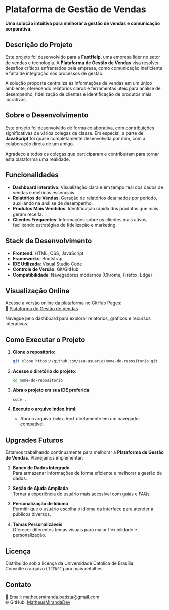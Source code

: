 # Plataforma de Gestão de Vendas
**Uma solução intuitiva para melhorar a gestão de vendas e comunicação corporativa.**

## Descrição do Projeto
Este projeto foi desenvolvido para a **FastHelp**, uma empresa líder no setor de vendas e tecnologia. A **Plataforma de Gestão de Vendas** visa resolver desafios críticos enfrentados pela empresa, como comunicação ineficiente e falta de integração nos processos de gestão. 

A solução proposta centraliza as informações de vendas em um único ambiente, oferecendo relatórios claros e ferramentas úteis para análise de desempenho, fidelização de clientes e identificação de produtos mais lucrativos.

## Sobre o Desenvolvimento

Este projeto foi desenvolvido de forma colaborativa, com contribuições significativas de vários colegas de classe. Em especial, a parte de **JavaScript** foi quase completamente desenvolvida por mim, com a colaboração direta de um amigo. 

Agradeço a todos os colegas que participaram e contribuíram para tornar esta plataforma uma realidade.

## Funcionalidades
- **Dashboard Interativo**: Visualização clara e em tempo real dos dados de vendas e métricas essenciais.
- **Relatórios de Vendas**: Geração de relatórios detalhados por período, auxiliando na análise de desempenho.
- **Produtos Mais Vendidos**: Identificação rápida dos produtos que mais geram receita.
- **Clientes Frequentes**: Informações sobre os clientes mais ativos, facilitando estratégias de fidelização e marketing.

## Stack de Desenvolvimento
- **Frontend**: HTML, CSS, JavaScript
- **Frameworks**: Bootstrap
- **IDE Utilizada**: Visual Studio Code
- **Controle de Versão**: Git/GitHub
- **Compatibilidade**: Navegadores modernos (Chrome, Firefox, Edge)

## Visualização Online
Acesse a versão online da plataforma no GitHub Pages:  
🔗 [Plataforma de Gestão de Vendas](https://matheusmirandadev.github.io/Trabalho_FastHelp/)

Navegue pelo dashboard para explorar relatórios, gráficos e recursos interativos.

## Como Executar o Projeto
1. **Clone o repositório**:
    ```bash
    git clone https://github.com/seu-usuario/nome-do-repositorio.git
    ```

2. **Acesse o diretório do projeto**:
    ```bash
    cd nome-do-repositorio
    ```

3. **Abra o projeto em sua IDE preferida**:
    ```bash
    code .
    ```

4. **Execute o arquivo index.html**:
   - Abra o arquivo `index.html` diretamente em um navegador compatível.

## Upgrades Futuros
Estamos trabalhando continuamente para melhorar a **Plataforma de Gestão de Vendas**. Planejamos implementar:

1. **Banco de Dados Integrado**  
   Para armazenar informações de forma eficiente e melhorar a gestão de dados.

2. **Seção de Ajuda Ampliada**  
   Tornar a experiência do usuário mais acessível com guias e FAQs.

3. **Personalização de Idioma**  
   Permitir que o usuário escolha o idioma da interface para atender a públicos diversos.

4. **Temas Personalizáveis**  
   Oferecer diferentes temas visuais para maior flexibilidade e personalização.

## Licença
Distribuído sob a licença da Universidade Católica de Brasília.  
Consulte o arquivo `LICENSE` para mais detalhes.

## Contato
📧 Email: [matheusmiranda.batista@gmail.com](mailto:matheusmiranda.batista@gmail.com)  
🌐 GitHub: [MatheusMirandaDev](https://github.com/MatheusMirandaDev)  
